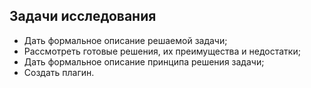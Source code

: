 ## Задачи исследования

* Дать формальное описание решаемой задачи;
* Рассмотреть готовые решения, их преимущества и недостатки;
* Дать формальное описание принципа решения задачи;
* Создать плагин.
